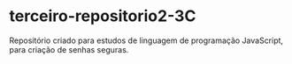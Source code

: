 # terceiro-repositorio2-3C
Repositório criado para estudos de linguagem de programação JavaScript, para criação de senhas seguras.